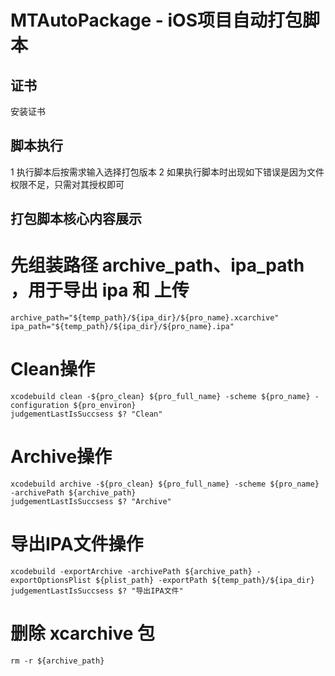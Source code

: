# MTAutoPackage - iOS项目自动打包脚本

## 证书

安装证书


## 脚本执行

1 执行脚本后按需求输入选择打包版本
2 如果执行脚本时出现如下错误是因为文件权限不足，只需对其授权即可

## 打包脚本核心内容展示


# 先组装路径 archive_path、ipa_path ，用于导出 ipa 和 上传
```
archive_path="${temp_path}/${ipa_dir}/${pro_name}.xcarchive"
ipa_path="${temp_path}/${ipa_dir}/${pro_name}.ipa"
```

# Clean操作
```
xcodebuild clean -${pro_clean} ${pro_full_name} -scheme ${pro_name} -configuration ${pro_environ}
judgementLastIsSuccsess $? "Clean"
```

# Archive操作
```
xcodebuild archive -${pro_clean} ${pro_full_name} -scheme ${pro_name} -archivePath ${archive_path}
judgementLastIsSuccsess $? "Archive"
```

# 导出IPA文件操作
```
xcodebuild -exportArchive -archivePath ${archive_path} -exportOptionsPlist ${plist_path} -exportPath ${temp_path}/${ipa_dir}
judgementLastIsSuccsess $? "导出IPA文件"
```

# 删除 xcarchive 包
```
rm -r ${archive_path}
```